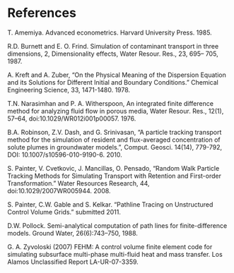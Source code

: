 # References

T. Amemiya. Advanced econometrics. Harvard University Press. 1985.

R.D. Burnett and E. O. Frind. Simulation of contaminant transport in three dimensions, 2, Dimensionality effects, Water Resour. Res., 23, 695– 705, 1987.

A. Kreft and A. Zuber, “On the Physical Meaning of the Dispersion Equation and its Solutions for Different Initial and Boundary Conditions.” Chemical Engineering Science, 33, 1471-1480. 1978.

T.N. Narasimhan and P. A. Witherspoon, An integrated finite difference method for analyzing fluid flow in porous media, Water Resour. Res., 12(1), 57–64, doi:10.1029/WR012i001p00057. 1976.

B.A. Robinson, Z.V. Dash, and G. Srinivasan, “A particle tracking transport method for the simulation of resident and flux-averaged concentration of solute plumes in groundwater models.”, Comput. Geosci. 14(14), 779-792, DOI: 10.1007/s10596-010-9190-6. 2010.

S. Painter, V. Cvetkovic, J. Mancillas, O. Pensado, “Random Walk Particle Tracking Methods for Simulating Transport with Retention and First-order Transformation.” Water Resources Research, 44, doi:10.1029/2007WR005944. 2008.

S. Painter, C.W. Gable and S. Kelkar. “Pathline Tracing on Unstructured Control Volume Grids.” submitted 2011.

D.W. Pollock. Semi-analytical computation of path lines for finite-difference models. Ground Water, 26(6):743–750, 1988.

G. A. Zyvoloski (2007) FEHM: A control volume finite element code for simulating subsurface multi-phase multi-fluid heat and mass transfer. Los Alamos Unclassified Report LA-UR-07-3359.
